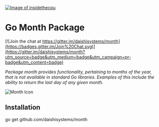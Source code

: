 <a href="http://insidethecpu.com">![Image of insidethecpu](https://dl.dropboxusercontent.com/u/26042707/Daishi%20Systems%20Icon%20with%20Text%20%28really%20tiny%20with%20photo%29.png)</a>
# Go Month Package

[![Join the chat at https://gitter.im/daishisystems/month](https://badges.gitter.im/Join%20Chat.svg)](https://gitter.im/daishisystems/month?utm_source=badge&utm_medium=badge&utm_campaign=pr-badge&utm_content=badge)

*Package month provides functionality, pertaining to months of the year, that is not available in standard Go libraries. Examples of this include the ability to return the last day of any given month.*

![Month Icon](https://dl.dropboxusercontent.com/u/26042707/gomonth%28medium%29.jpg)
## Installation
go get github.com/daishisystems/month